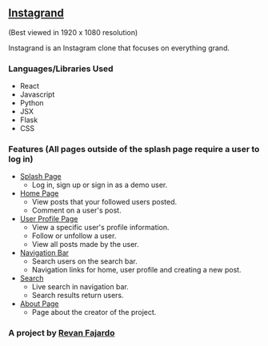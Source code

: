 ## [Instagrand](https://github.com/riousenkai/instabrand)

(Best viewed in 1920 x 1080 resolution)

Instagrand is an Instagram clone that focuses on everything grand.

### Languages/Libraries Used
* React
* Javascript
* Python
* JSX
* Flask
* CSS


### Features (All pages outside of the splash page require a user to log in)
* [Splash Page](#)
  * Log in, sign up or sign in as a demo user.
* [Home Page](#)
  * View posts that your followed users posted.
  * Comment on a user's post.
* [User Profile Page](#)
  * View a specific user's profile information.
  * Follow or unfollow a user.
  * View all posts made by the user.
* [Navigation Bar](#)
  * Search users on the search bar.
  * Navigation links for home, user profile and creating a new post.
* [Search](#)
  * Live search in navigation bar.
  * Search results return users.
* [About Page](#)
  * Page about the creator of the project.


### A project by [Revan Fajardo](https://www.linkedin.com/in/john-elijah-revan-fajardo-33a189a3)
